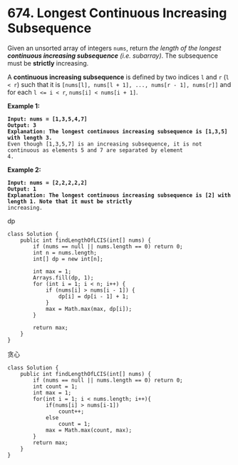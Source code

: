 # 674. Longest Continuous Increasing Subsequence

Given an unsorted array of integers `nums`, return _the length of the longest **continuous increasing subsequence** (i.e. subarray)_. The subsequence must be **strictly** increasing.

A **continuous increasing subsequence** is defined by two indices `l` and `r` (`l < r`) such that it is `[nums[l], nums[l + 1], ..., nums[r - 1], nums[r]]` and for each `l <= i < r`, `nums[i] < nums[i + 1]`.

&#x20;

**Example 1:**

<pre><code><strong>Input: nums = [1,3,5,4,7]
</strong><strong>Output: 3
</strong><strong>Explanation: The longest continuous increasing subsequence is [1,3,5] with length 3.
</strong>Even though [1,3,5,7] is an increasing subsequence, it is not continuous as elements 5 and 7 are separated by element
4.
</code></pre>

**Example 2:**

<pre><code><strong>Input: nums = [2,2,2,2,2]
</strong><strong>Output: 1
</strong><strong>Explanation: The longest continuous increasing subsequence is [2] with length 1. Note that it must be strictly
</strong>increasing.
</code></pre>

dp

```
class Solution {
    public int findLengthOfLCIS(int[] nums) {
        if (nums == null || nums.length == 0) return 0;
        int n = nums.length;
        int[] dp = new int[n];
        
        int max = 1;
        Arrays.fill(dp, 1);
        for (int i = 1; i < n; i++) {
            if (nums[i] > nums[i - 1]) {
                dp[i] = dp[i - 1] + 1;
            }
            max = Math.max(max, dp[i]);
        }
        
        return max;
    }
}
```

贪心

```
class Solution {
    public int findLengthOfLCIS(int[] nums) {
        if (nums == null || nums.length == 0) return 0;
        int count = 1;
        int max = 1;
        for(int i = 1; i < nums.length; i++){
            if(nums[i] > nums[i-1])
                count++;
            else
                count = 1;
            max = Math.max(count, max);
        }
        return max;
    }
}
```
